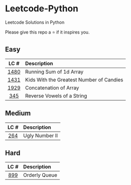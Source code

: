 # Leetcode-Python
Leetcode Solutions in Python

Please give this repo a ⭐ if it inspires you.

## Easy
|LC #|Description|
|:-:|:-|
|[1480](https://leetcode.com/problems/running-sum-of-1d-array/)| Running Sum of 1d Array|
|[1431](https://leetcode.com/problems/kids-with-the-greatest-number-of-candies/)| Kids With the Greatest Number of Candies|
|[1929](https://leetcode.com/problems/concatenation-of-array/)| Concatenation of Array|
|[345](https://leetcode.com/problems/reverse-vowels-of-a-string/)| Reverse Vowels of a String|

## Medium
|LC #|Description|
|:-:|:-|
|[264](https://leetcode.com/problems/ugly-number-ii/)| Ugly Number II|

## Hard
|LC #|Description|
|:-:|:-|
|[899](https://leetcode.com/problems/orderly-queue/description/)| Orderly Queue|

